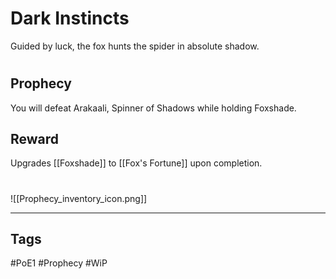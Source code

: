 # Dark Instincts
Guided by luck, the fox hunts the spider in absolute shadow.
#
## Prophecy
You will defeat Arakaali, Spinner of Shadows while holding Foxshade.
## Reward
Upgrades [[Foxshade]] to [[Fox's Fortune]] upon completion. 

#
![[Prophecy_inventory_icon.png]]

---
## Tags
#PoE1 
#Prophecy
#WiP 